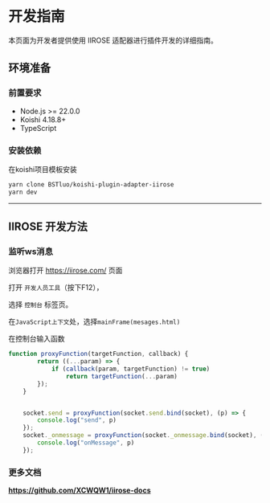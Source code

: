 # 开发指南

本页面为开发者提供使用 IIROSE 适配器进行插件开发的详细指南。

## 环境准备

### 前置要求

- Node.js >= 22.0.0
- Koishi 4.18.8+
- TypeScript 

### 安装依赖
在koishi项目模板安装
```bash
yarn clone BSTluo/koishi-plugin-adapter-iirose
yarn dev
```

---

## IIROSE 开发方法

### 监听ws消息

浏览器打开 https://iirose.com/ 页面

打开 `开发人员工具`（按下F12），

选择 `控制台` 标签页。

在`JavaScript上下文`处，选择`mainFrame(mesages.html)`

在控制台输入函数
```JavaScript
function proxyFunction(targetFunction, callback) {
        return ((...param) => {
            if (callback(param, targetFunction) != true)
                return targetFunction(...param)
        });
    }


    socket.send = proxyFunction(socket.send.bind(socket), (p) => {
        console.log("send", p)
    });
    socket._onmessage = proxyFunction(socket._onmessage.bind(socket), (p) => {
        console.log("onMessage", p)
    });

```


### 更多文档

**https://github.com/XCWQW1/iirose-docs**
